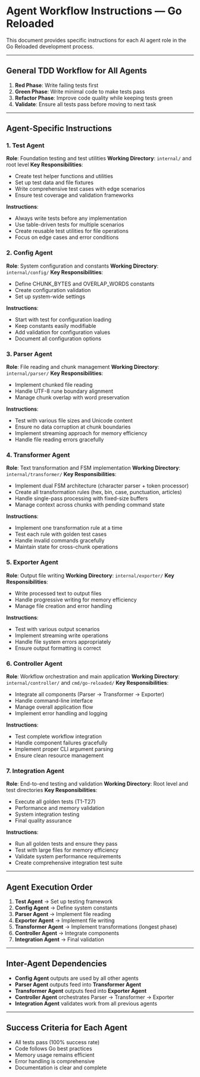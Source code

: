 # Agent Workflow Instructions — Go Reloaded

This document provides specific instructions for each AI agent role in the Go Reloaded development process.

---

## General TDD Workflow for All Agents

1. **Red Phase**: Write failing tests first
2. **Green Phase**: Write minimal code to make tests pass
3. **Refactor Phase**: Improve code quality while keeping tests green
4. **Validate**: Ensure all tests pass before moving to next task

---

## Agent-Specific Instructions

### 1. Test Agent
**Role**: Foundation testing and test utilities
**Working Directory**: `internal/` and root level
**Key Responsibilities**:
- Create test helper functions and utilities
- Set up test data and file fixtures
- Write comprehensive test cases with edge scenarios
- Ensure test coverage and validation frameworks

**Instructions**:
- Always write tests before any implementation
- Use table-driven tests for multiple scenarios
- Create reusable test utilities for file operations
- Focus on edge cases and error conditions

### 2. Config Agent
**Role**: System configuration and constants
**Working Directory**: `internal/config/`
**Key Responsibilities**:
- Define CHUNK_BYTES and OVERLAP_WORDS constants
- Create configuration validation
- Set up system-wide settings

**Instructions**:
- Start with test for configuration loading
- Keep constants easily modifiable
- Add validation for configuration values
- Document all configuration options

### 3. Parser Agent
**Role**: File reading and chunk management
**Working Directory**: `internal/parser/`
**Key Responsibilities**:
- Implement chunked file reading
- Handle UTF-8 rune boundary alignment
- Manage chunk overlap with word preservation

**Instructions**:
- Test with various file sizes and Unicode content
- Ensure no data corruption at chunk boundaries
- Implement streaming approach for memory efficiency
- Handle file reading errors gracefully

### 4. Transformer Agent
**Role**: Text transformation and FSM implementation
**Working Directory**: `internal/transformer/`
**Key Responsibilities**:
- Implement dual FSM architecture (character parser + token processor)
- Create all transformation rules (hex, bin, case, punctuation, articles)
- Handle single-pass processing with fixed-size buffers
- Manage context across chunks with pending command state

**Instructions**:
- Implement one transformation rule at a time
- Test each rule with golden test cases
- Handle invalid commands gracefully
- Maintain state for cross-chunk operations

### 5. Exporter Agent
**Role**: Output file writing
**Working Directory**: `internal/exporter/`
**Key Responsibilities**:
- Write processed text to output files
- Handle progressive writing for memory efficiency
- Manage file creation and error handling

**Instructions**:
- Test with various output scenarios
- Implement streaming write operations
- Handle file system errors appropriately
- Ensure output formatting is correct

### 6. Controller Agent
**Role**: Workflow orchestration and main application
**Working Directory**: `internal/controller/` and `cmd/go-reloaded/`
**Key Responsibilities**:
- Integrate all components (Parser → Transformer → Exporter)
- Handle command-line interface
- Manage overall application flow
- Implement error handling and logging

**Instructions**:
- Test complete workflow integration
- Handle component failures gracefully
- Implement proper CLI argument parsing
- Ensure clean resource management

### 7. Integration Agent
**Role**: End-to-end testing and validation
**Working Directory**: Root level and test directories
**Key Responsibilities**:
- Execute all golden tests (T1-T27)
- Performance and memory validation
- System integration testing
- Final quality assurance

**Instructions**:
- Run all golden tests and ensure they pass
- Test with large files for memory efficiency
- Validate system performance requirements
- Create comprehensive integration test suite

---

## Agent Execution Order

1. **Test Agent** → Set up testing framework
2. **Config Agent** → Define system constants
3. **Parser Agent** → Implement file reading
4. **Exporter Agent** → Implement file writing
5. **Transformer Agent** → Implement transformations (longest phase)
6. **Controller Agent** → Integrate components
7. **Integration Agent** → Final validation

---

## Inter-Agent Dependencies

- **Config Agent** outputs are used by all other agents
- **Parser Agent** outputs feed into **Transformer Agent**
- **Transformer Agent** outputs feed into **Exporter Agent**
- **Controller Agent** orchestrates Parser → Transformer → Exporter
- **Integration Agent** validates work from all previous agents

---

## Success Criteria for Each Agent

- All tests pass (100% success rate)
- Code follows Go best practices
- Memory usage remains efficient
- Error handling is comprehensive
- Documentation is clear and complete